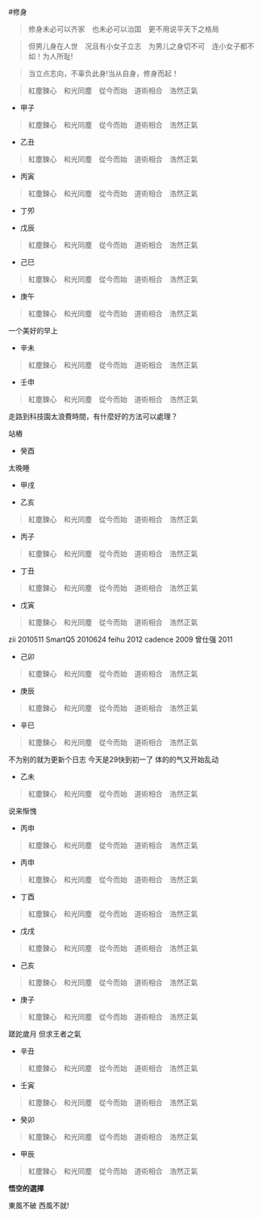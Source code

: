 #修身　　
>修身未必可以齐家　也未必可以治国　更不用说平天下之格局    

>但男儿身在人世　况且有小女子立志　为男儿之身切不可　连小女子都不如！为人所耻!

>当立点志向，不辜负此身!当从自身，修身而起！ 


>紅塵鍊心　和光同塵　從今而始　道術相合　浩然正氣

* 甲子
>紅塵鍊心　和光同塵　從今而始　道術相合　浩然正氣




* 乙丑
>紅塵鍊心　和光同塵　從今而始　道術相合　浩然正氣



* 丙寅
>紅塵鍊心　和光同塵　從今而始　道術相合　浩然正氣



* 丁夘



* 戊辰
>紅塵鍊心　和光同塵　從今而始　道術相合　浩然正氣



* 己巳
>紅塵鍊心　和光同塵　從今而始　道術相合　浩然正氣



* 庚午
>紅塵鍊心　和光同塵　從今而始　道術相合　浩然正氣

一个美好的早上

* 辛未

>紅塵鍊心　和光同塵　從今而始　道術相合　浩然正氣

* 壬申
>紅塵鍊心　和光同塵　從今而始　道術相合　浩然正氣

走路到科技園太浪費時間，有什麼好的方法可以處理？

站樁

* 癸酉

太晚睡

* 甲戌



* 乙亥
>紅塵鍊心　和光同塵　從今而始　道術相合　浩然正氣



* 丙子
>紅塵鍊心　和光同塵　從今而始　道術相合　浩然正氣

* 丁丑
>紅塵鍊心　和光同塵　從今而始　道術相合　浩然正氣



* 戊寅
>紅塵鍊心　和光同塵　從今而始　道術相合　浩然正氣

zii 2010511
SmartQ5 2010624
feihu 2012
cadence 2009
曾仕强 2011


* 己卯
>紅塵鍊心　和光同塵　從今而始　道術相合　浩然正氣

* 庚辰
>紅塵鍊心　和光同塵　從今而始　道術相合　浩然正氣

* 辛巳
>紅塵鍊心　和光同塵　從今而始　道術相合　浩然正氣

不为别的就为更新个日志 今天是29快到初一了 体的的气又开始乱动


* 乙未
>紅塵鍊心　和光同塵　從今而始　道術相合　浩然正氣

说来惭愧


* 丙申
>紅塵鍊心　和光同塵　從今而始　道術相合　浩然正氣

* 丙申
>紅塵鍊心　和光同塵　從今而始　道術相合　浩然正氣



* 丁酉
>紅塵鍊心　和光同塵　從今而始　道術相合　浩然正氣

* 戊戌
>紅塵鍊心　和光同塵　從今而始　道術相合　浩然正氣

* 己亥
>紅塵鍊心　和光同塵　從今而始　道術相合　浩然正氣

* 庚子
>紅塵鍊心　和光同塵　從今而始　道術相合　浩然正氣

蹉跎歲月 但求王者之氣

* 辛丑
>紅塵鍊心　和光同塵　從今而始　道術相合　浩然正氣



* 壬寅
>紅塵鍊心　和光同塵　從今而始　道術相合　浩然正氣



* 癸卯
>紅塵鍊心　和光同塵　從今而始　道術相合　浩然正氣



* 甲辰
>紅塵鍊心　和光同塵　從今而始　道術相合　浩然正氣

**悟空的選擇**

東風不破 西風不就!


